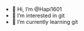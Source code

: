 - 👋 Hi, I’m @Hapi1601
- 👀 I’m interested in git
- 🌱 I’m currently learning git


<!---
Hapi1601/Hapi1601 is a ✨ special ✨ repository because its `README.md` (this file) appears on your GitHub profile.
You can click the Preview link to take a look at your changes.
--->
